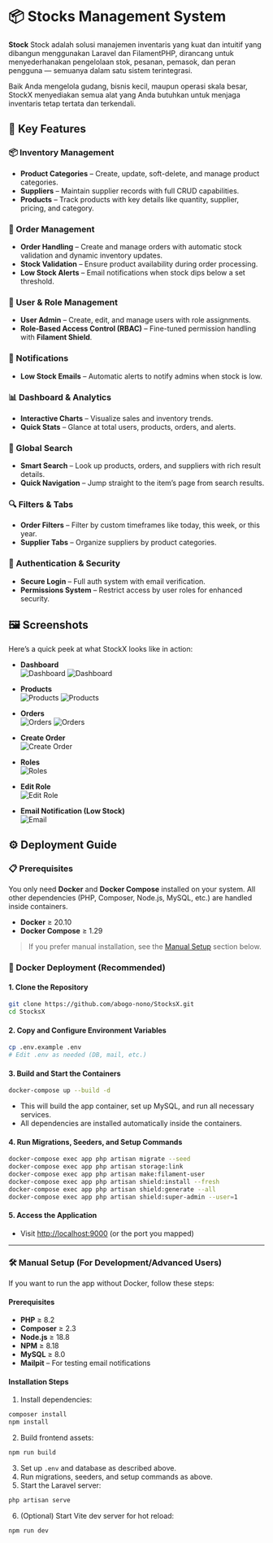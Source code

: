 # 📦 Stocks Management System 

**Stock** Stock adalah solusi manajemen inventaris yang kuat dan intuitif yang dibangun menggunakan Laravel dan FilamentPHP, dirancang untuk menyederhanakan pengelolaan stok, pesanan, pemasok, dan peran pengguna — semuanya dalam satu sistem terintegrasi.

Baik Anda mengelola gudang, bisnis kecil, maupun operasi skala besar, StockX menyediakan semua alat yang Anda butuhkan untuk menjaga inventaris tetap tertata dan terkendali.


## 🚀 Key Features

### 📦 Inventory Management
- **Product Categories** – Create, update, soft-delete, and manage product categories.
- **Suppliers** – Maintain supplier records with full CRUD capabilities.
- **Products** – Track products with key details like quantity, supplier, pricing, and category.

### 📑 Order Management
- **Order Handling** – Create and manage orders with automatic stock validation and dynamic inventory updates.
- **Stock Validation** – Ensure product availability during order processing.
- **Low Stock Alerts** – Email notifications when stock dips below a set threshold.

### 👥 User & Role Management
- **User Admin** – Create, edit, and manage users with role assignments.
- **Role-Based Access Control (RBAC)** – Fine-tuned permission handling with **Filament Shield**.

### 🔔 Notifications
- **Low Stock Emails** – Automatic alerts to notify admins when stock is low.

### 📊 Dashboard & Analytics
- **Interactive Charts** – Visualize sales and inventory trends.
- **Quick Stats** – Glance at total users, products, orders, and alerts.

### 🧭 Global Search
- **Smart Search** – Look up products, orders, and suppliers with rich result details.
- **Quick Navigation** – Jump straight to the item’s page from search results.

### 🔍 Filters & Tabs
- **Order Filters** – Filter by custom timeframes like today, this week, or this year.
- **Supplier Tabs** – Organize suppliers by product categories.

### 🔐 Authentication & Security
- **Secure Login** – Full auth system with email verification.
- **Permissions System** – Restrict access by user roles for enhanced security.

## 🖼️ Screenshots

Here’s a quick peek at what StockX looks like in action:

- **Dashboard**  
  ![Dashboard](./screenshots/127.0.0.1_8000_stocks-manager%20(9).png)
  ![Dashboard](./screenshots/127.0.0.1_8000_stocks-manager%20(15).png)

- **Products**  
  ![Products](./screenshots/127.0.0.1_8000_stocks-manager%20(8).png)
  ![Products](./screenshots/127.0.0.1_8000_stocks-manager%20(16).png)

- **Orders**  
  ![Orders](./screenshots/127.0.0.1_8000_stocks-manager%20(7).png)
  ![Orders](./screenshots/127.0.0.1_8000_stocks-manager_orders.png)

- **Create Order**  
  ![Create Order](./screenshots/127.0.0.1_8000_stocks-manager%20(10).png)

- **Roles**  
  ![Roles](./screenshots/127.0.0.1_8000_stocks-manager%20(12).png)

- **Edit Role**  
  ![Edit Role](./screenshots/127.0.0.1_8000_stocks-manager%20(13).png)

- **Email Notification (Low Stock)**  
  ![Email](./screenshots/Screenshot%20from%202025-04-04%2005-00-18.png)


## ⚙️ Deployment Guide

### 📋 Prerequisites

You only need **Docker** and **Docker Compose** installed on your system. All other dependencies (PHP, Composer, Node.js, MySQL, etc.) are handled inside containers.

- **Docker** ≥ 20.10
- **Docker Compose** ≥ 1.29

> If you prefer manual installation, see the [Manual Setup](#manual-setup) section below.

### 🐳 Docker Deployment (Recommended)

#### 1. Clone the Repository
```bash
git clone https://github.com/abogo-nono/StocksX.git
cd StocksX
```

#### 2. Copy and Configure Environment Variables
```bash
cp .env.example .env
# Edit .env as needed (DB, mail, etc.)
```

#### 3. Build and Start the Containers
```bash
docker-compose up --build -d
```

- This will build the app container, set up MySQL, and run all necessary services.
- All dependencies are installed automatically inside the containers.

#### 4. Run Migrations, Seeders, and Setup Commands
```bash
docker-compose exec app php artisan migrate --seed
docker-compose exec app php artisan storage:link
docker-compose exec app php artisan make:filament-user
docker-compose exec app php artisan shield:install --fresh
docker-compose exec app php artisan shield:generate --all
docker-compose exec app php artisan shield:super-admin --user=1
```

#### 5. Access the Application
- Visit [http://localhost:9000](http://localhost:9000) (or the port you mapped)

---

### 🛠️ Manual Setup (For Development/Advanced Users)

If you want to run the app without Docker, follow these steps:

#### Prerequisites
- **PHP** ≥ 8.2  
- **Composer** ≥ 2.3  
- **Node.js** ≥ 18.8  
- **NPM** ≥ 8.18  
- **MySQL** ≥ 8.0  
- **Mailpit** – For testing email notifications  

#### Installation Steps

1. Install dependencies:
```bash
composer install
npm install
```
2. Build frontend assets:
```bash
npm run build
```
3. Set up `.env` and database as described above.
4. Run migrations, seeders, and setup commands as above.
5. Start the Laravel server:
```bash
php artisan serve
```
6. (Optional) Start Vite dev server for hot reload:
```bash
npm run dev
```
